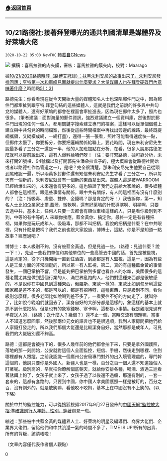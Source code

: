 ###  [:house:返回首頁](https://github.com/ourhimalayas/txt)
---

## 10/21路德社:接著拜登曝光的通共判國清單是媒體界及好萊塢大佬
`2020-10-22 05:08 NewFOC` [轉載自GNews](https://gnews.org/zh-hant/439646/)

![]()![](https://gnews-media-offload.s3.amazonaws.com/wp-content/uploads/2020/10/22050354/2_%E5%89%AF%E6%9C%AC.jpg)
撰稿：喜馬拉雅的肉夾饃，審核：喜馬拉雅的饃夾肉，校對：Maarago

據[10/21/2020路德時評（路博艾冠談）：抹黑朱利安尼的故事出來了，朱利安尼發推回應；亨特第一次和車峰見面就提出什麼要求？大量媒體人也在拜登硬碟門內意味著什麼？](https://www.youtube.com/watch?v=iHgm1zzgN90)時間點[51：31](https://youtu.be/iHgm1zzgN90?t=3091)



路德先生：你看看現在從今天開始大量的媒體知名人士也深陷郵件門之中，因為郵件門都牽扯到跟亨特.拜登勾結的這些媒體人，這就是我們之前說的許多與中共勾兌的媒體人，還有好萊塢的都會在裡面會牽扯進去，因為現在郵件太多了，照片也很多。（筆者建議：面對海量的郵件資訊，強烈建議建立一個資料庫，然後對於郵件門出現的任何一個人，都用關鍵字搜索建立專門的檔案，這樣可以從單個個體上建立與中共勾兌的時間檔案，然後從這些時間檔案中再找出旁邊的線路，最終既提綱攜領，又縱橫成網，一網打盡），還得一張一張看，照片可能看得速度快一點，但郵件太慢了，你要拆分，你要把邏輯關係給聯上，要花時間，現在朱利安尼先生說最多看了三分之一還是一半，他的人加班加點在分析、在看，很多人說那路德怎麼就可以提前說出來，這有人爆料給咱們呀！（注：要盯緊路德，據可靠分析，未來打開91號檔、94號檔以及打開郭先生潘朵拉盒子的，極大概率會從路德社開始或者以路德社作為管道之一），是吧？完全很清楚，那朱利安尼先生他要自己從頭到尾確認一遍，所以兩萬多封郵件還有短信朱利安尼先生才看了三分之一，所以每天有一個新的，朱利安尼就會有一個新的東西拿出來。媒體人這是被WARROOM已經給爆出來的，未來還會有更多的，這也驗證了我們之前給大家說的，很多媒體人都會在這裡面，跟這些事情有關係，跟中共有關係，有人問這裡面有沒有什麼別的？（注：指吸毒、虐童、雙修、金錢嗎？那是肯定的呀！）我告訴你，第一，知名人士比如企業家比爾.蓋茨、微軟啊，還有好萊塢的什麼導演啊、明星啊，只要去過中共，基本上，任何人只要一去都會有類似車峰這樣的人，只是看你級別到不到，中等的有中等的人 來跟你接應，藍金黃你、搞定你，最終一定是有各種把柄，如果你是玩玩成年人、吸吸毒，那都不叫把柄，我說的把柄是什麼？在中共眼裡，只有什麼是把柄？我們之前也跟大家說過，博博士，這點，你是不是知道一點故事？經歷過吧？

博博士：本人級別不夠，沒有被藍金黃過，但是見過一些。（路德：見過什麼？說一下！），見過一些我們單位和其他單位的一些高管去中國的話，首先是被監視，這是肯定的，從下飛機開始一直到住酒店，到處都是有人監視，這是一，因為有些人是工業方面的非常關鍵的，所以第一有人監視，第二，真的有這種藍金黃的事情發生，一個巴掌拍不響，但是能夠把巴掌拍到多響也看各人的水準，美國很多的這種老闆尤其是做到這個行業的人、滿世界亂跑的人，他們對這種東西都是很敏感的，不是說你在中國見到這種東西，俄羅斯、東歐一樣的，東歐比如到匈牙利這些國家都是差不多的，都是可以的，都是有招待呀，這種東西，只是級別不同，看你級別怎麼樣。很多老闆比如說喝到差不多了，一看要往不好的方向走了，就叫停了，比如說今晚咱們就回去了，潔身自好的大部分都是這樣的，象這樣的基本上就抓不到什麼把柄，但是也有的象塞錢呀、塞卡啊，這都是小事情。我是親眼見過有半夜送人的，（路德：送什麼人？幾個？）還不止一個，當時交流有問題嘛，當事人不知道怎麼回事，然後那兩位元女的語言也不是很通順，我到人家房間把她們給人家錢打發走的，所以我們那個大佬還是比較潔身自好，當然那都是成年人，可見我們的大佬級別還不夠高。

路德：這都是會被拍下的，很多人幾年前的他們都會拍下來，只要是拿外國護照，落地的那一刻開始，公安就對這個人全面監控，短信、手機，然後走到哪裡、住到哪裡都有人跟蹤，之前我認識一個廣州公安局專門對外的出入境管理處的，專門幹這個的，他說只要你是外國人，新疆人也是一樣，百分之百一個人還不知道幾個人盯著呢。級別高的，早就把你瞭解個底朝天，就給你安排各種，喝酒、酒過三巡看著誘餌上鉤了，女孩子就上來了，女孩子過了以後還不過癮，那還有別的，一套一套來的，這都有套路的。只要到中國，你中國人拿美國護照一樣是被盯的，百分之百、沒有例外的。就是放鉤嘛，看他咬不咬餌，基本上在中國沒有不上鉤的。（以下略）

關於中共的監控能力，可以從搜狐視頻2017年9月27日發佈的[中國天網”監控放大招:準確識別行人年齡、性別、穿著](https://tv.sohu.com/v/cGwvOTM4NjYzNi85MzEyMDkyMi5zaHRtbA==.html)窺見一斑。

綜述：那些被中共藍金黃的媒體界人士、好萊塢的明星及編導們、商界大佬們、企業界大佬們，留給他們和中共沆瀣一氣的時間不多了，TIME IS UP!所有的出賣、所有的背叛，該清帳啦！

（文章內容僅代表作者個人觀點）

0
